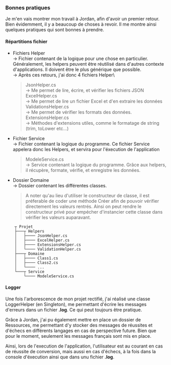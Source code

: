 ### Bonnes pratiques

Je m'en vais montrer mon travail à Jordan, afin d'avoir un premier retour.\
Bien évidemment, il y a beaucoup de choses à revoir. Il me montre ainsi quelques pratiques qui sont bonnes à prendre.

#### Répartitions fichier

- Fichiers Helper\
  -> Fichier contenant de la logique pour une chose en particulier. Généralement, les helpers peuvent être réutilisé dans d'autres contexte d'applications. Il doivent être le plus générique que possible.\
  -> Après ces retours, j'ai donc 4 fichiers Helper\
  > JsonHelper.cs\
    -> Me permet de lire, écrire, et vérifier les fichiers JSON\
    > ExcelHelper.cs\
    -> Me permet de lire un fichier Excel et d'en extraire les données\
    > ValidationsHelper.cs\
    -> Me permet de vérifier les formats des données.\
    > ExtensionsHelper.cs\
    -> Méthodes d'extensions utiles, comme le formatage de string (trim, toLower etc...)

- Fichier Service\
  -> Fichier contenant la logique du programme. Ce fichier Service appelera donc les Helpers, et servira pour l'éxecution de l'application
  > ModeleService.cs\
  -> Service contenant la logique du programme. Grâce aux helpers, il récupère, formate, vérifie, et enregistre les données.
- Dossier Domaine\
  -> Dossier contenant les différentes classes. 
  >A noter qu'au lieu d'utiliser le constructeur de classe, il est préferable de coder une méthode Créer afin de pouvoir vérifier directement les valeurs rentrés. Ainsi on peut rendre le constructeur privé pour empécher d'instancier cette classe dans vérifier les valeurs auparavant.


```
    ┬ Projet
    ├───┬ Helpers
    │   ├──── JsonHelper.cs
    │   ├──── ExcelHelper.cs
    │   ├──── ExtensionsHelper.cs
    │   └──── ValidationHelper.cs
    ├───┬ Domaine
    │   ├──── Class1.cs
    │   ├──── Class2.cs
    │   └──── ...
    └───┬ Service
        └──── ModeleService.cs
```

#### Logger

Une fois l'arborescence de mon projet rectifié, j'ai réalisé une classe LoggerHelper (en Singleton), me permettant d'écrire les messages d'erreurs dans un fichier **.log**. Ce qui peut toujours être pratique.

Grâce à Jordan, j'ai pu également mettre en place un dossier de Ressources, me permettant d'y stocker des messages de réussites et d'échecs en différents langages en cas de perspective future. Bien que pour le moment, seulement les messages français sont mis en place.

Ainsi, lors de l'execution de l'application, l'utilisateur est au courant en cas de réussite de conversion, mais aussi en cas d'échecs, à la fois dans la console d'éxecution ainsi que dans unu fichier **.log**.